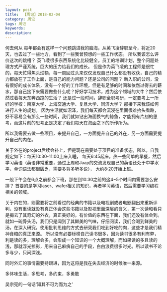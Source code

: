 ```yaml
---
layout: post
title:  【周记】2018-02-04
category: 周记
tags: 周记
keywords:
description:
---
```


何去何从
每年都会有这样一个问题跳进我的脑海，从英飞凌辞职至今，将近20天，也去过了一些地方，看到了一些我曾预想的一些工作状态。
所以我该怎么评价这次的跳槽？
英飞凌很多东西系统化比较健全，员工的培训计划，整个问题处理方式严谨系统，巨大的压力给我们的成长。
但是作为英飞凌的工程师是很忙的，每天忙得焦头烂额，每一周回过头来仅仅发现自己什么都没有收获，自己的精力都放在了工作上面，是自己的能力问题？还是公司的问题？
新入职的公司，没有很好的成长体系，没有一个好的工作环境，但是有足够的时间和依然过得去的薪水，那自己接下来需要做些什么呢？好好学习技术，成为这个领域的大牛？然后依然过着每天东奔西跑的生活？
还是过一段时间，辞职全职考研，一定要考上一所好的学校：南京大学、上海交通大学、复旦大学、同济大学？
那接下来我该如何进行人生的规划。
因为生活就如沼泽，我们每天都会沉浸在里面很难抬头看路，好不容易会有那么一些时间，我们就如钻出海面换气的鲸鱼，才能拥有片刻的思考，而这片刻的思考正是决定了我们每天在海面之下的所作所为。

所以我需要去做一些项目，来提升自己，一方面提升自己的外在，另一方面需要提升自己的内在。

关于外在的project后续会补上，但是现在需要处于项目的准备状态，所以，自我规定如下：每天10:30-11:00上床入睡， 每天6:45起床，热一些简单的早餐，然后学习英语（英语非常重要，通过上周和Jaap的交流发现自己的英语还处于中学水平，单词语法都很匮乏，需要多背多听多说）， 大约8:20开始上班。

一般下午会在6点之前都会下班，那在到10:30之前的这4~5个时间内需要怎么安排？
首要的是学习laser、wafer相关的知识，再者学习英语，然后需要学习编程相关的领域。

关于内在的，则需要将之前看过的经典的书籍以及电视剧或者电影翻出来重新评判，没有重读就没有真正体会这些书籍以及影视里面深层的含义，第一次读和看只是揭去了其奇幻的外衣，真正美好的，有价值的东西在下面，我们还没有体会到。就如一碗骨头汤，我们只是闻到了其鲜美的气味，仔细阅读，我们会喝到鲜美的汤，在深入研究，使用批判思维的方式去研究我们吃到好吃的肉，这些才是我们精神食粮的真正来源。
所以没有必要标榜自己读书很多，因为读书很多有利有弊，利是读的多，理解会多，会形成一个知识的一个大概理解，而如果读的多且读的浅，那就浮光掠影，用来自己麻痹自己的手段，白白浪费很多时光。所以读书不论多与少，只问深浅。

同时外汇的事情需要持跟进，因为这将是我在失去经济的时候唯一来源。

多体味生活，多思考，多约束，多勇敢

吴宗宪的一句话‘知其不可为而为之’